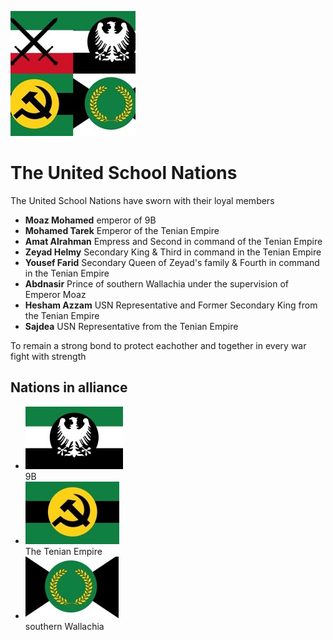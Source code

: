 ![logo][USN-logo]
# The United School Nations
The United School Nations have sworn with their loyal members 
 - **Moaz Mohamed** emperor of 9B 
 - **Mohamed Tarek** Emperor of the Tenian Empire
 - **Amat Alrahman** Empress and Second in command of the Tenian Empire
 - **Zeyad Helmy** Secondary King & Third in command in the Tenian Empire
 - **Yousef Farid** Secondary Queen of Zeyad's family & Fourth in command in the Tenian Empire
 - **Abdnasir** Prince of southern Wallachia under the supervision of Emperor Moaz 
 - **Hesham Azzam** USN Representative and Former Secondary King from the Tenian Empire
 - **Sajdea** USN Representative from the Tenian Empire 

To remain a strong bond to protect eachother and together in every war fight with strength

## Nations in alliance
 - ![logo][9B-logo]  
9B  
 - ![logo][Tenian-logo]  
The Tenian Empire  
 - ![logo][Wallachia-logo]  
southern Wallachia  

[USN-logo]: USN-logo-temp-200px.jpg
[9B-logo]: 9B-logo-100px.jpg
[Tenian-logo]: Tenian-logo-100px.jpg
[Wallachia-logo]: Wallachia-logo-100px.jpg
